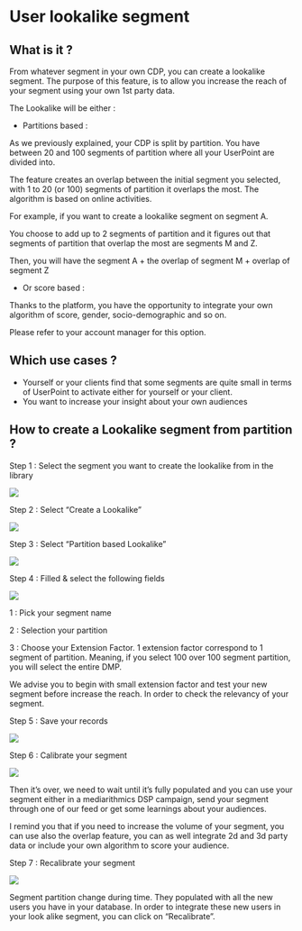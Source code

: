 # User lookalike segment

## What is it ?

From whatever segment in your own CDP, you can create a lookalike segment. The purpose of this feature, is to allow you increase the reach of your segment using your own 1st party data. 

The Lookalike will be either :   


* Partitions based : 

As we previously explained, your CDP is split by partition. You have between 20 and 100 segments of partition where all your UserPoint are divided into. 

The feature creates an overlap between the initial segment you selected, with 1 to 20 \(or 100\) segments of partition it overlaps the most. The algorithm is based on online activities.

For example, if you want to create a lookalike segment on segment A.

You choose to add up to 2 segments of partition and it figures out that segments of partition that overlap the most are segments M and Z. 

Then, you will have the segment A + the overlap of segment M + overlap of segment Z  


* Or score based : 

Thanks to the platform, you have the opportunity to integrate your own algorithm of score, gender, socio-demographic and so on. 

Please refer to your account manager for this option.  


## Which use cases ?

* Yourself or your clients find that some segments are quite small in terms of UserPoint to activate either for yourself or your client. 
* You want to increase your insight about your own audiences

## How to create a Lookalike segment from partition ?

Step 1 : Select the segment you want to create the lookalike from in the library

![](https://lh5.googleusercontent.com/NQea1pCtl4Q-0nqRA7AgF_9euw5Xm9DMuanYLBJmjvDk1n6mwjxRBMNUpkp20todqHXqixbwzVL7kCe-JAWKatJj-t4ukYc-RmSB7iNup50T2WnsNfOebcZWNK51bqFIlj3WB-fS)

Step 2 : Select “Create a Lookalike”

![](https://lh5.googleusercontent.com/9xo2uiaNC3MRxY_P0bv59ULCMfpIR3kQBbTKSKaqEqlGOHnbE7IbvQzi7ToHaKAkYY3v1j_ixDYa5wwzzSfZHJoGHonL8pRkThiiI2nmmXry5lPdLzIE9UN7FxiyNwjnUwx1oYSU)

Step 3 : Select “Partition based Lookalike”

![](https://lh4.googleusercontent.com/-TMfcwdDu5yDB7RL-l9RVIXuV7ToqVifqSQxm9Gi3vDtHLyTjvSUU4l1L0pfvhmjKCkdWI9EejbrT1gqFihhx5jslqPMSeHzTrYhF1nIH-h1qxFH8Ywv3oeG6h8OzSQycFYH9Vji)

Step 4 : Filled & select the following fields

![](https://lh4.googleusercontent.com/WtjyCcqBCWW2Mge296vO_HUvG66cjPxIMmxG3byFo0qWoCc_W8NdfGBS1w42tjkczo9NFdqa8C7Q9l1IgCFnZ_8E6q-zzV9odFXguCUhr0Vfg19u9dBwDhQkaUDPfwjakBcukc4W)

1 : Pick your segment name 

2 : Selection your partition 

3 : Choose your Extension Factor. 1 extension factor correspond to 1 segment of partition. Meaning, if you select 100 over 100 segment partition, you will select the entire DMP. 

We advise you to begin with small extension factor and test your new segment before increase the reach. In order to check the relevancy of your segment.

Step 5 : Save your records

![](https://lh5.googleusercontent.com/EWcOZQWR1lbTPRRRkSoqZct24YB1HgWHeEmk_C3n17FBVHwa8mB8toZU3iffPW1EUXFNCgYAcQeiJVj8lWkK_uvi1gike_DD6F6KrOTMhaMjENMInsHIyh05iEutfjwPGiq1iT5K)

Step 6 : Calibrate your segment

![](https://lh4.googleusercontent.com/BKQ8UVNbvjbZaaqaToezVqONI4OQPQQaxLsCE4rYHdhOzeD3YcKeRQlTuWmF_twV6pqg2l6OYDfvwimu8cc8DXVxtfVDaeIPy4XBHeyFjsLPE7nFj2DIgkMOIj-QjGhZIjMpeFJN)

Then it’s over, we need to wait until it’s fully populated and you can use your segment either in a mediarithmics DSP campaign, send your segment through one of our feed or get some learnings about your audiences.

I remind you that if you need to increase the volume of your segment, you can use also the overlap feature, you can as well integrate 2d and 3d party data or include your own algorithm to score your audience.  


Step 7 : Recalibrate your segment

![](https://lh5.googleusercontent.com/d4XDv6FTw3jTtEG6Fs1U9ZD3pVJ_FwkzFRuJ69giOKvtOOv7MxebcxReYXeMLzUTK2F1P87PPm28FIdPuki4akNOsQ61KF_Gg1x5NrQ55ZLJ4jazFJM7g9UJZxmMZvER1MR3tw2x)

Segment partition change during time. They populated with all the new users you have in your database. In order to integrate these new users in your look alike segment, you can click on “Recalibrate”.   


